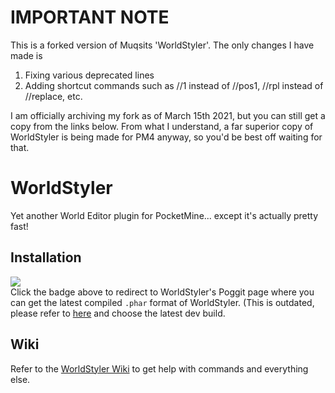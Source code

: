 # IMPORTANT NOTE
This is a forked version of Muqsits 'WorldStyler'. The only changes I have made is 

1) Fixing various deprecated lines
2) Adding shortcut commands such as //1 instead of //pos1, //rpl instead of //replace, etc.

I am officially archiving my fork as of March 15th 2021, but you can still get a copy from the links below. From what I understand, a far superior copy of WorldStyler is being made for PM4 anyway, so you'd be best off waiting for that.

# WorldStyler
Yet another World Editor plugin for PocketMine... except it's actually pretty fast!

## Installation
[![](https://poggit.pmmp.io/shield.state/WorldStyler)](https://poggit.pmmp.io/p/WorldStyler)<br>
Click the badge above to redirect to WorldStyler's Poggit page where you can get the latest compiled `.phar` format of WorldStyler.
(This is outdated, please refer to [here](https://poggit.pmmp.io/ci/KadTheHunter/WorldStyler/WorldStyler) and choose the latest dev build.

## Wiki
Refer to the [WorldStyler Wiki](https://github.com/Muqsit/WorldStyler/wiki) to get help with commands and everything else.
